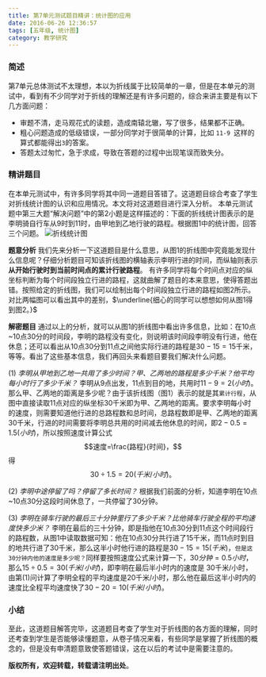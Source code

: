 ```yaml
---
title: 第7单元测试题目精讲：统计图的应用
date: 2016-06-26 12:36:57
tags: [五年级, 统计图]
category: 教学研究
---
```

### 简述
第7单元总体测试不太理想，本以为折线属于比较简单的一章，但是在本单元的测试中，看到有不少同学对于折线的理解还是有许多问题的，综合来讲主要是有以下几方面问题：
<!-- more -->

* 审题不清，走马观花式的读题，造成南辕北辙，写了很多，结果都不正确。
* 粗心问题造成的低级错误，一部分同学对于很简单的计算，比如 `11-9 `这样的算式都能得出`3`的答案。
* 答题太过匆忙，急于求成，导致在答题的过程中出现笔误而致失分。

### 精讲题目
在本单元测试中，有许多同学将其中同一道题目答错了。这道题目综合考查了学生对折线统计图的认识和应用情况。本文将对这道题目进行深入分析。
本单元测试题中第三大题“解决问题”中的第2小题是这样描述的：下面的折线统计图表示的是李明骑自行车从9时到11时，由甲地到乙地行驶的路程。根据图1中的统计图，回答三个问题。
![折线统计图](/img/tongjitu.png)

**题意分析**
我们先来分析一下这道题目是什么意思，从图1的折线图中究竟能发现什么信息呢？仔细分析题目可知该折线图的横轴表示李明行进的时间，而纵轴则表示 **从开始行驶时到当前时间点的累计行驶路程**。 有许多同学将每个时间点对应的纵坐标判断为每个时间段独立行进的路程，这就曲解了题目的本来意思，使得答题出错。按照给定的折线图，我们可以绘制出每个时间段独立行进的路程如图2所示。对比两幅图可以看出其中的差别，$\underline{细心的同学可以想想如何从图1得到图2。}$

**解密题目**
通过以上的分析，就可以从图1的折线图中看出许多信息，比如：在10点~10点30分的时间段，李明的路程没有变化，则说明该时间段李明没有行进，他在休息；还可以看出从10点30分到11点之间他实际行进的路程是$30-15=15$千米，等等。看出了这些基本信息，我们再回头来看题目要我们解决什么问题。

(1) *李明从甲地到乙地一共用了多少时间？甲、乙两地的路程是多少千米？他平均每小时行了多少千米？*
李明从9点出发，11点到目的地，共用时$11-9=2(小时)$。那么甲、乙两地的距离是多少呢？由于该折线图（图1）表示的就是其`累计行程`，从图中直接读取11点对应的纵坐标30千米即为甲、乙两地的距离。要求李明每小时的速度，则需要知道他行进的总路程数和总时间，总路程数即是甲、乙两地的距离30千米，行进的时间需要将李明总共用的时间减去他休息的时间，即$2-0.5=1.5(小时)$，所以按照速度计算公式
$$速度=\frac{路程}{时间}，$$
得
$$30 \div 1.5=20(千米/小时)。$$

(2) *李明中途停留了吗？停留了多长时间？*
根据我们前面的分析，知道李明在10点~10点30分这段时间休息了，一共停留了30分钟。

(3) *李明在骑车行驶的最后三十分钟里行了多少千米？比他骑车行驶全程的平均速度快多少米？*
李明在最后的三十分钟，即是指他在10点30分到11点这个时间段行的路程数，从图1中读取数据可知：他在10点30分共行进了15千米，而11点时到目的地共行进了30千米，那么这半小时他行进的路程是$30-15=15(千米)$，`但是这30分钟内他的速度是多少呢？`同样要按照速度公式来计算一下，$30分钟=0.5小时$，那么$15 \div 0.5 =30(千米/小时)$，即李明在最后半小时内的速度是 30千米/小时，由第(1)问计算了李明全程的平均速度是20千米/小时，那么他在最后这半小时内的速度比全程平均速度快了$30-20=10(千米/小时)$。

### 小结
至此，这道题目解答完毕，这道题目考查了学生对于折线图的各方面的理解，同时还考查到学生是否能够读懂题意，从卷子情况来看，有些同学是掌握了折线图的概念的，但是没有申清题意致使答题错误，这在以后的考试中是需要注意的。

**版权所有，欢迎转载，转载请注明出处**。
